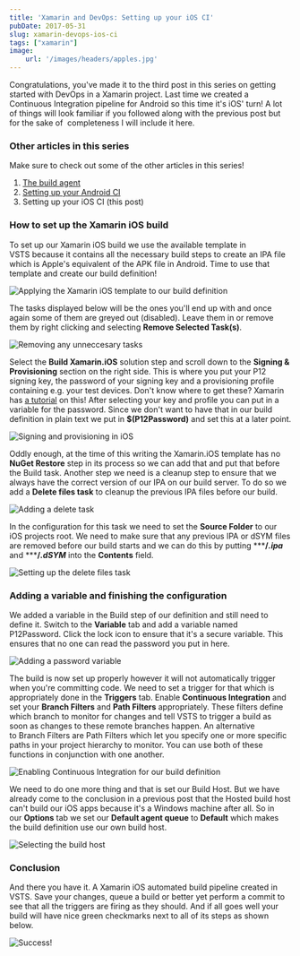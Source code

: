 ```yaml
---
title: 'Xamarin and DevOps: Setting up your iOS CI'
pubDate: 2017-05-31
slug: xamarin-devops-ios-ci
tags: ["xamarin"]
image: 
    url: '/images/headers/apples.jpg'
---
```


Congratulations, you've made it to the third post in this series on getting started with DevOps in a Xamarin project. Last time we created a Continuous Integration pipeline for Android so this time it's iOS' turn! A lot of things will look familiar if you followed along with the previous post but for the sake of  completeness I will include it here.

### Other articles in this series

Make sure to check out some of the other articles in this series!

1.  [The build agent](/xamarin-devops-build-agent/)
2.  [Setting up your Android CI](/xamarin-devops-android-ci/)
3.  Setting up your iOS CI (this post)

### How to set up the Xamarin iOS build

To set up our Xamarin iOS build we use the available template in VSTS because it contains all the necessary build steps to create an IPA file which is Apple's equivalent of the APK file in Android. Time to use that template and create our build definition!

![Applying the Xamarin iOS template to our build definition](/images/posts/iostemplate.png)

The tasks displayed below will be the ones you'll end up with and once again some of them are greyed out (disabled). Leave them in or remove them by right clicking and selecting **Remove Selected Task(s)**.

![Removing any unneccesary tasks](/images/posts/removestepsios.png)

Select the **Build Xamarin.iOS** solution step and scroll down to the **Signing & Provisioning** section on the right side. This is where you put your P12 signing key, the password of your signing key and a provisioning profile containing e.g. your test devices. Don't know where to get these? Xamarin has [a tutorial](https://developer.xamarin.com/guides/ios/getting_started/installation/device_provisioning/) on this! After selecting your key and profile you can put in a variable for the password. Since we don't want to have that in our build definition in plain text we put in **$(P12Password)** and set this at a later point.

![Signing and provisioning in iOS](/images/posts/signing.png)

Oddly enough, at the time of this writing the Xamarin.iOS template has no **NuGet Restore** step in its process so we can add that and put that before the Build task. Another step we need is a cleanup step to ensure that we always have the correct version of our IPA on our build server. To do so we add a **Delete files task** to cleanup the previous IPA files before our build.

![Adding a delete task](/images/posts/cleanuptask.png)

In the configuration for this task we need to set the **Source Folder** to our iOS projects root. We need to make sure that any previous IPA or dSYM files are removed before our build starts and we can do this by putting *****/*.ipa*** and *****/*.dSYM*** into the **Contents** field.

![Setting up the delete files task](/images/posts/cleanupsettings.png)

### Adding a variable and finishing the configuration

We added a variable in the Build step of our definition and still need to define it. Switch to the **Variable** tab and add a variable named P12Password. Click the lock icon to ensure that it's a secure variable. This ensures that no one can read the password you put in here.

![Adding a password variable](/images/posts/addvariable.png)

The build is now set up properly however it will not automatically trigger when you're committing code. We need to set a trigger for that which is appropriately done in the **Triggers** tab. Enable **Continuous Integration** and set your **Branch Filters** and **Path Filters** appropriately. These filters define which branch to monitor for changes and tell VSTS to trigger a build as soon as changes to these remote branches happen. An alternative to Branch Filters are Path Filters which let you specify one or more specific paths in your project hierarchy to monitor. You can use both of these functions in conjunction with one another.

![Enabling Continuous Integration for our build definition](/images/posts/triggerios.png)

We need to do one more thing and that is set our Build Host. But we have already come to the conclusion in a previous post that the Hosted build host can't build our iOS apps because it's a Windows machine after all. So in our **Options** tab we set our **Default agent queue** to **Default** which makes the build definition use our own build host.

![Selecting the build host](/images/posts/buildhost.png)

### Conclusion

And there you have it. A Xamarin iOS automated build pipeline created in VSTS. Save your changes, queue a build or better yet perform a commit to see that all the triggers are firing as they should. And if all goes well your build will have nice green checkmarks next to all of its steps as shown below.

![Success!](/images/posts/jobstatus2.png)
